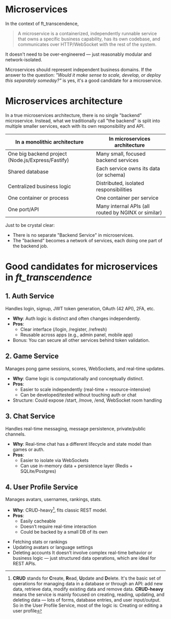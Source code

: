 # Microservices

In the context of ft_transcendence,

> A microservice is a containerized, independently runnable service that owns a specific business capability, has its own codebase, and communicates over HTTP/WebSocket with the rest of the system.

It doesn't need to be over-engineered — just reasonably modular and network-isolated. 

Microservices should represent independent business domains. If the answer to the question: _"Would it make sense to scale, develop, or deploy this separately someday?"_ is yes, it's a good candidate for a microservice.

# Microservices architecture

In a true microservices architecture, there is no single "backend" microservice. Instead, what we traditionally call "the backend" is split into multiple smaller services, each with its own responsibility and API.

In a monolithic architecture	                  | In microservices architecture
------------------------------------------------- | ---------------------------------------------------
One big backend project (Node.js/Express/Fastify) | Many small, focused backend services
Shared database	                                  | Each service owns its data (or schema)
Centralized business logic	                      | Distributed, isolated responsibilities
One container or process	                      | One container per service
One port/API	                                  | Many internal APIs (all routed by NGINX or similar)


Just to be crystal clear:
- There is no separate "Backend Service" in microservices.
- The "backend" becomes a network of services, each doing one part of the backend job.


# Good candidates for microservices in _ft_transcendence_

## 1. Auth Service

Handles login, signup, JWT token generation, OAuth (42 API), 2FA, etc.
- **Why**: Auth logic is distinct and often changes independently.
- **Pros**:
	+ Clear interface (/login, /register, /refresh)
	+ Reusable across apps (e.g., admin panel, mobile app)
- Bonus: You can secure all other services behind token validation.

## 2. Game Service 

Manages pong game sessions, scores, WebSockets, and real-time updates.
- **Why**: Game logic is computationally and conceptually distinct.
- **Pros**:
	+ Easier to scale independently (real-time = resource-intensive)
	+ Can be developed/tested without touching auth or chat
- Structure: Could expose /start, /move, /end, WebSocket room handling

## 3. Chat Service

Handles real-time messaging, message persistence, private/public channels.

- **Why**: Real-time chat has a different lifecycle and state model than games or auth.
- **Pros**:
	+ Easier to isolate via WebSockets
	+ Can use in-memory data + persistence layer (Redis + SQLite/Postgres)

## 4. User Profile Service

Manages avatars, usernames, rankings, stats.

- **Why**: CRUD-heavy[^1], fits classic REST model.
- **Pros**:
	+ Easily cacheable
	+ Doesn’t require real-time interaction
	+ Could be backed by a small DB of its own


[^1]: **CRUD** stands for **C**reate, **R**ead, **U**pdate and **D**elete.
  It's the basic set of operations for managing data in a database or through an API: add new data, retrieve data, modify existing data and remove data.
  **CRUD-heavy** means the service is mainly focused on creating, reading, updating, and deleting data — lots of forms, database entries, and user input/output. \
  So in the User Profile Service, most of the logic is:
  Creating or editing a user profile
  - Fetching stats or rankings
  - Updating avatars or language settings
  - Deleting accounts
  It doesn’t involve complex real-time behavior or business logic — just structured data operations, which are ideal for REST APIs.
